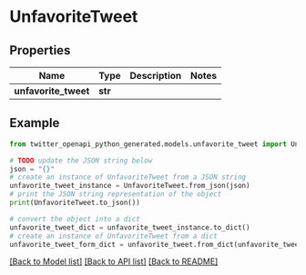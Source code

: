 # UnfavoriteTweet


## Properties

Name | Type | Description | Notes
------------ | ------------- | ------------- | -------------
**unfavorite_tweet** | **str** |  | 

## Example

```python
from twitter_openapi_python_generated.models.unfavorite_tweet import UnfavoriteTweet

# TODO update the JSON string below
json = "{}"
# create an instance of UnfavoriteTweet from a JSON string
unfavorite_tweet_instance = UnfavoriteTweet.from_json(json)
# print the JSON string representation of the object
print(UnfavoriteTweet.to_json())

# convert the object into a dict
unfavorite_tweet_dict = unfavorite_tweet_instance.to_dict()
# create an instance of UnfavoriteTweet from a dict
unfavorite_tweet_form_dict = unfavorite_tweet.from_dict(unfavorite_tweet_dict)
```
[[Back to Model list]](../README.md#documentation-for-models) [[Back to API list]](../README.md#documentation-for-api-endpoints) [[Back to README]](../README.md)


